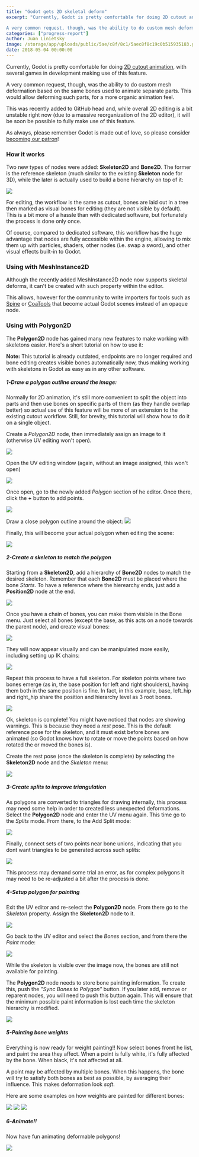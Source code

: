 ```yaml
---
title: "Godot gets 2D skeletal deform"
excerpt: "Currently, Godot is pretty comfortable for doing 2D cutout animation, with several games in development making use of this feature. 

A very common request, though, was the ability to do custom mesh deformation based on the same bones used to animate separate parts. This would allow deforming such parts, for a more organic animation feel."
categories: ["progress-report"]
author: Juan Linietsky
image: /storage/app/uploads/public/5ae/c8f/8c1/5aec8f8c19c0b515935183.gif
date: 2018-05-04 00:00:00
---
```


Currently, Godot is pretty comfortable for doing [2D cutout animation](http://docs.godotengine.org/en/3.0/tutorials/animation/cutout_animation.html), with several games in development making use of this feature. 

A very common request, though, was the ability to do custom mesh deformation based on the same bones used to animate separate parts. This would allow deforming such parts, for a more organic animation feel.

This was recently added to GitHub head and, while overall 2D editing is a bit unstable right now (due to a massive reorganization of the 2D editor), it will be soon be possible to fully make use of this feature.

As always, please remember Godot is made out of love, so please consider [becoming our patron](https://www.patreon.com/godotengine)!

### How it works

Two new types of nodes were added: **Skeleton2D** and **Bone2D**. The former is the reference skeleton (much similar to the existing **Skeleton** node for 3D), while the later is actually used to build a bone hierarchy on top of it:

![](/storage/app/media/skeleton2d/skeleton_image.png)

For editing, the workflow is the same as cutout, bones are laid out in a tree then marked as visual bones for editing (they are not visible by default). This is a bit more of a hassle than with dedicated software, but fortunately the process is done only once. 

Of course, compared to dedicated software, this workflow has the huge advantage that nodes are fully accessible within the engine, allowing to mix them up with particles, shaders, other nodes (i.e. swap a sword), and other visual effects built-in to Godot.


### Using with MeshInstance2D

Although the recently added MeshInstance2D node now supports skeletal deforms, it can't be created with such property within the editor. 

This allows, however for the community to write importers for tools such as [Spine](http://esotericsoftware.com/) or [CoaTools](https://github.com/ndee85/coa_tools) that become actual Godot scenes instead of an opaque node.

### Using with Polygon2D

The **Polygon2D** node has gained many new features to make working with skeletons easier. Here's a short tutorial on how to use it:

**Note:** This tutorial is already outdated, endpoints are no longer required and bone editing creates visible bones automatically now, thus making working with skeletons in Godot as easy as in any other software.


##### 1-Draw a polygon outline around the image:

Normally for 2D animation, it's still more convenient to split the object into parts and then use bones on specific parts of them (as they handle overlap better) so actual use of this feature will be more of an extension to the existing cutout workflow. Still, for brevity, this tutorial will show how to do it on a single object.

Create a *Polygon2D* node, then immediately assign an image to it (otherwise UV editing won't open).

![](/storage/app/media/skeleton2d/bonetut1.png)

Open the UV editing window (again, without an image assigned, this won't open)

![](/storage/app/media/skeleton2d/bonetut2.png)

Once open, go to the newly added *Polygon* section of he editor. Once there, click the **+** button to add points.

![](/storage/app/media/skeleton2d/bonetut3.png)

Draw a close polygon outline around the object:
![](/storage/app/media/skeleton2d/bonetut4.png)

Finally, this will become your actual polygon when editing the scene:

![](/storage/app/media/skeleton2d/bonetut5.png)


##### 2-Create a skeleton to match the polygon

Starting from a **Skeleton2D**, add a hierarchy of **Bone2D** nodes to match the desired skeleton. Remember that each **Bone2D** must be placed where the bone *Starts*. To have a reference where the hierearchy ends, just add a **Position2D** node at the end.

![](/storage/app/media/skeleton2d/bonetut6.png)

Once you have a chain of bones, you can make them visible in the Bone menu. Just select all bones (except the base, as this acts on a node towards the parent node), and create visual bones:

![](/storage/app/media/skeleton2d/bonetut7.png)

They will now appear visually and can be manipulated more easily, including setting up IK chains:

![](/storage/app/media/skeleton2d/bonetut8.png)


Repeat this process to have a full skeleton. For skeleton points where two bones emerge (as in, the base position for left and right shoulders), having them both in the same position is fine. In fact, in this example, base, left_hip and right_hip share the position and hierarchy level as 3 root bones.

![](/storage/app/media/skeleton2d/bonetut9.png)

Ok, skeleton is complete! You might have noticed that nodes are showing warnings. This is because they need a *rest* pose. This is the default reference pose for the skeleton, and it must exist before bones are animated (so Godot knows how to rotate or move the points based on how rotated the or moved the bones is). 

Create the rest pose (once the skeleton is complete) by selecting the **Skeleton2D** node and the *Skeleton* menu:

![](/storage/app/media/skeleton2d/bonetut10.png)


##### 3-Create splits to improve triangulation

As polygons are converted to triangles for drawing internally, this process may need some help in order to created less unexpected deformations. Select the **Polygon2D** node and enter the UV menu again. This time go to the *Splits* mode. From there, to the Add Split mode:

![](/storage/app/media/skeleton2d/bonetut11.png)

Finally, connect sets of two points near bone unions, indicating that you dont want triangles to be generated across such splits:

![](/storage/app/media/skeleton2d/bonetut12.png)

This process may demand some trial an error, as for complex polygons it may need to be re-adjusted a bit after the process is done. 


##### 4-Setup polygon for painting

Exit the UV editor and re-select the **Polygon2D** node. From there go to the *Skeleton* property. Assign the **Skeleton2D** node to it.

![](/storage/app/media/skeleton2d/bonetut13.png)

Go back to the UV editor and select the *Bones* section, and from there the *Paint* mode:

![](/storage/app/media/skeleton2d/bonetut14.png)

While the skeleton is visible over the image now, the bones are still not available for painting. 

The **Polygon2D** node needs to store bone painting information. To create this, push the *"Sync Bones to Polygon"* button. If you later add, remove or reparent nodes, you will need to push this button again. This will ensure that the minimum possible paint information is lost each time the skeleton hierarchy is modified.

![](/storage/app/media/skeleton2d/bonetut15.png)

##### 5-Painting bone weights

Everything is now ready for weight painting!! Now select bones fromt he list, and paint the area they affect. When a point is fully white, it's fully affected by the bone. When black, it's not affected at all.

A point may be affected by multiple bones. When this happens, the bone will try to satisfy both bones as best as possible, by averaging their influence. This makes deformation look *soft*.

Here are some examples on how weights are painted for different bones:

![](/storage/app/media/skeleton2d/bonetut16.png)
![](/storage/app/media/skeleton2d/bonetut17.png)
![](/storage/app/media/skeleton2d/bonetut18.png)


##### 6-Animate!!

Now have fun animating deformable polygons!

![](/storage/app/media/skeleton2d/bonetut19.gif)